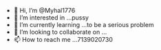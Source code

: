 - 👋 Hi, I’m @Myhal1776
- 👀 I’m interested in ...pussy
- 🌱 I’m currently learning ...to be a serious problem 
- 💞️ I’m looking to collaborate on ...
- 📫 How to reach me ...7139020730

<!---
Myhal1776/Myhal1776 is a ✨ special ✨ repository because its `README.md` (this file) appears on your GitHub profile.
You can click the Preview link to take a look at your changes.
--->
